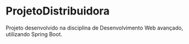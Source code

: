 # ProjetoDistribuidora
Projeto desenvolvido na disciplina de Desenvolvimento Web avançado, utilizando Spring Boot.
